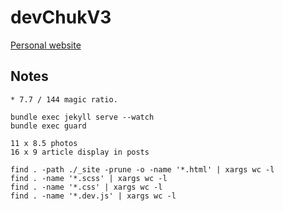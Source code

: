 # devChukV3
[Personal website](http://www.brianch.uk/)

## Notes
```
* 7.7 / 144 magic ratio.

bundle exec jekyll serve --watch
bundle exec guard

11 x 8.5 photos
16 x 9 article display in posts

find . -path ./_site -prune -o -name '*.html' | xargs wc -l
find . -name '*.scss' | xargs wc -l
find . -name '*.css' | xargs wc -l
find . -name '*.dev.js' | xargs wc -l
```

